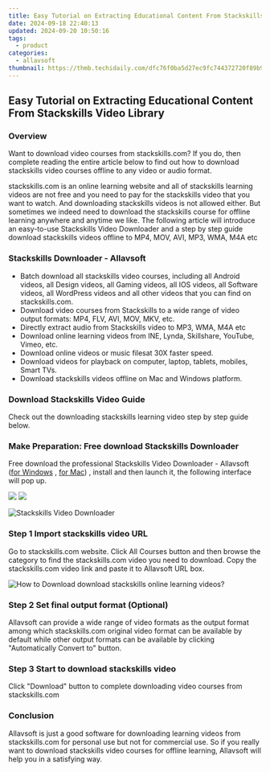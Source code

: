 ```yaml
---
title: Easy Tutorial on Extracting Educational Content From Stackskills Video Library
date: 2024-09-18 22:40:13
updated: 2024-09-20 10:50:16
tags:
  - product
categories:
  - allavsoft
thumbnail: https://thmb.techidaily.com/dfc76f0ba5d27ec9fc744372720f89b9cd207751d15fc2d7499285fee5808af2.jpg
---
```


## Easy Tutorial on Extracting Educational Content From Stackskills Video Library

### Overview

Want to download video courses from stackskills.com? If you do, then complete reading the entire article below to find out how to download stackskills video courses offline to any video or audio format.

stackskills.com is an online learning website and all of stackskills learning videos are not free and you need to pay for the stackskills video that you want to watch. And downloading stackskills videos is not allowed either. But sometimes we indeed need to download the stackskills course for offline learning anywhere and anytime we like. The following article will introduce an easy-to-use Stackskills Video Downloader and a step by step guide download stackskills videos offline to MP4, MOV, AVI, MP3, WMA, M4A etc

### Stackskills Downloader - Allavsoft

* Batch download all stackskills video courses, including all Android videos, all Design videos, all Gaming videos, all IOS videos, all Software videos, all WordPress videos and all other videos that you can find on stackskills.com.
* Download video courses from Stackskills to a wide range of video output formats: MP4, FLV, AVI, MOV, MKV, etc.
* Directly extract audio from Stackskills video to MP3, WMA, M4A etc
* Download online learning videos from INE, Lynda, Skillshare, YouTube, Vimeo, etc.
* Download online videos or music filesat 30X faster speed.
* Download videos for playback on computer, laptop, tablets, mobiles, Smart TVs.
* Download stackskills videos offline on Mac and Windows platform.

### Download Stackskills Video Guide

Check out the downloading stackskills learning video step by step guide below.

### Make Preparation: Free download Stackskills Downloader

Free download the professional Stackskills Video Downloader - Allavsoft ([for Windows](https://tools.techidaily.com/allavsoft/products/) , [for Mac](https://tools.techidaily.com/allavsoft/products/)) , install and then launch it, the following interface will pop up.

[![](https://www.allavsoft.com/how-to/../images/how-to/free-download-win.jpg)](https://tools.techidaily.com/allavsoft/products/) [![](https://www.allavsoft.com/how-to/../images/how-to/free-download-mac.jpg)](https://tools.techidaily.com/allavsoft/products/)

![Stackskills Video Downloader](https://www.allavsoft.com/how-to/../images/allavsoft/screen-shot-600.jpg)

### Step 1 Import stackskills video URL

Go to stackskills.com website. Click All Courses button and then browse the category to find the stackskills.com video you need to download. Copy the stackskills.com video link and paste it to Allavsoft URL box.

![How to Download download stackskills online learning videos?](https://www.allavsoft.com/how-to/../images/how-to/download-rtmp-video/download-rtmp-video.jpg)

### Step 2 Set final output format (Optional)

Allavsoft can provide a wide range of video formats as the output format among which stackskills.com original video format can be available by default while other output formats can be available by clicking "Automatically Convert to" button.

### Step 3 Start to download stackskills video

Click "Download" button to complete downloading video courses from stackskills.com

### Conclusion

Allavsoft is just a good software for downloading learning videos from stackskills.com for personal use but not for commercial use. So if you really want to download stackskills video courses for offline learning, Allavsoft will help you in a satisfying way.

<ins class="adsbygoogle"
     style="display:block"
     data-ad-format="autorelaxed"
     data-ad-client="ca-pub-7571918770474297"
     data-ad-slot="1223367746"></ins>



<ins class="adsbygoogle"
     style="display:block"
     data-ad-client="ca-pub-7571918770474297"
     data-ad-slot="8358498916"
     data-ad-format="auto"
     data-full-width-responsive="true"></ins>
